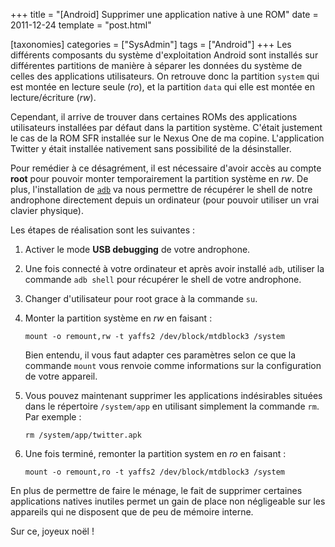 +++
title = "[Android] Supprimer une application native à une ROM"
date = 2011-12-24
template = "post.html"

[taxonomies]
categories = ["SysAdmin"]
tags = ["Android"]
+++
Les différents composants du système d'exploitation Android sont installés sur
différentes partitions de manière à séparer les données du système de celles des
applications utilisateurs. On retrouve donc la partition `system` qui est
montée en lecture seule (*ro*), et la partition `data` qui elle est montée en
lecture/écriture (*rw*).

Cependant, il arrive de trouver dans certaines ROMs des applications
utilisateurs installées par défaut dans la partition système. C'était justement
le cas de la ROM SFR installée sur le Nexus One de ma copine. L'application
Twitter y était installée nativement sans possibilité de la désinstaller.

Pour remédier à ce désagrément, il est nécessaire d'avoir accès au compte
**root** pour pouvoir monter temporairement la partition système en *rw*. De plus,
l'installation de [`adb`][android-adb] va nous permettre de récupérer le shell
de notre androphone directement depuis un ordinateur (pour pouvoir utiliser un
vrai clavier physique).

<!-- more -->

Les étapes de réalisation sont les suivantes :

1. Activer le mode **USB debugging** de votre androphone.
2. Une fois connecté à votre ordinateur et après avoir installé `adb`, utiliser
   la commande `adb shell` pour récupérer le shell de votre androphone.
3. Changer d'utilisateur pour root grace à la commande `su`.
4. Monter la partition système en *rw* en faisant :

    ```raw
    mount -o remount,rw -t yaffs2 /dev/block/mtdblock3 /system
    ```

    Bien entendu, il vous faut adapter ces paramètres selon ce que la commande
    `mount` vous renvoie comme informations sur la configuration de votre appareil.

5. Vous pouvez maintenant supprimer les applications indésirables situées dans
   le répertoire `/system/app` en utilisant simplement la commande `rm`. Par
   exemple :

    ```raw
    rm /system/app/twitter.apk
    ```

6. Une fois terminé, remonter la partition system en *ro* en faisant :

    ```raw
    mount -o remount,ro -t yaffs2 /dev/block/mtdblock3 /system
    ```

En plus de permettre de faire le ménage, le fait de supprimer certaines
applications natives inutiles permet un gain de place non négligeable sur les
appareils qui ne disposent que de peu de mémoire interne.

Sur ce, joyeux noël !

 [android-adb]: https://developer.android.com/studio/command-line/adb "Android Debug Bridge (adb)"

